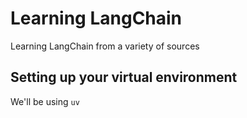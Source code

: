 # Learning LangChain
Learning LangChain from a variety of sources

## Setting up your virtual environment
We'll be using `uv`

